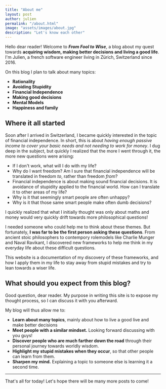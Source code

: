 ```yaml
---
title: "About me"
layout: post
author: julien
permalink: "/about.html"
image: "assets/images/about.jpg"
description: "Let's know each other"
---
```

Hello dear reader! Welcome to **_From Fool to Wise_**, a blog about my quest towards **acquiring wisdom, making better decisions and living a good life**.
I'm Julien, a french software engineer living in Zürich, Switzerland since 2016.

On this blog I plan to talk about many topics:
- **Rationality**
- **Avoiding Stupidity**
- **Financial Independence**
- **Making good decisions**
- **Mental Models**
- **Happiness and family**


## Where it all started

Soon after I arrived in Switzerland, I became quickly interested in the topic of financial independence.
In short, this is about _having enough passive income to cover your basic needs and not needing to work for money_. I dug deep in the subject, but quickly I realized that the more I went through it, the more new questions were arising:

- If I don't work, what will I do with my life?
- Why do I want freedom? Am I sure that financial independence will be translated in freedom _to_, rather than freedom _from_?
- Financial independence is about making sound financial decisions. It is avoidance of stupidity applied to the financial world. How can I translate it to other areas of my life?
- Why is it that seemingly smart people are often unhappy?
- Why is it that those same smart people make often dumb decisions?

I quickly realized that what I initially thought was only about maths and money would very quickly drift towards more philosophical questions!

I needed someone who could help me to think about these themes. But fortunately, **I was far to be the first person asking these questions**.
From ancient stoic philosophers to contempory rolemodels like Charlie Munger and Naval Ravikant, I discovered new frameworks to help me think in my everyday life about these difficult questions.

This website is a documentation of my discovery of these frameworks, and how I apply them in my life to stay away from stupid mistakes and try to lean towards a wiser life.

## What should you expect from this blog?

Good question, dear reader. My purpose in writing this site is to expose my thought process, so I can discuss it with you afterward.

My blog will thus allow me to:

- **Learn about many topics**, mainly about how to live a good live and make better decisions
- **Meet people with a similar mindset.** Looking forward discussing with you guys!
- **Discover people who are much farther down the road** through their personal journey towards worldly wisdom.
- **Highlight my stupid mistakes when they occur**, so that other people can learn from them.
- **Sharpen my mind.** Explaining a topic to someone else is learning it a second time.

---


That's all for today! Let's hope there will be many more posts to come!
